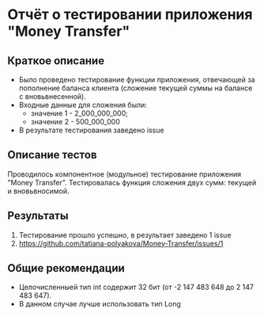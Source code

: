 # Отчёт о тестировании приложения "Money Transfer"

## Краткое описание

* Было проведено тестирование функции приложения, отвечающей за пополнение баланса клиента (сложение текущей суммы на балансе с вновьвнесенной). 
* Входные данные для сложения были:
  * значение 1 - 2_000_000_000;
  * значение 2 - 500_000_000
* В результате тестирования заведено issue

## Описание тестов

Проводилось компонентное (модульное) тестирование приложения "Money Transfer". Тестировалась функция сложения двух сумм: текущей и вновьвносимой.

## Результаты

1. Тестирование прошло успешно, в результает заведено 1 issue
2. https://github.com/tatiana-polyakova/Money-Transfer/issues/1

## Общие рекомендации

* Целочисленныей тип int содержит 32 бит (от -2 147 483 648 до 2 147 483 647).
* В данном случае лучше использовать тип Long
